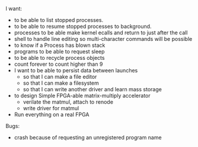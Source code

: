 I want:
- to be able to list stopped processes.
- to be able to resume stopped processes to background.
- processes to be able make kernel ecalls and return to just after the call
- shell to handle line editing so multi-character commands will be possible
- to know if a Process has blown stack
- programs to be able to request sleep
- to  be able to recycle process objects
- count forever to count higher than 9
- I want to be able to persist data between launches
    - so that I can make a file editor
    - so that I can make a filesystem
    - so that I can write another driver and learn mass storage
- to design Simple FPGA-able matrix-multiply accelerator
    - verilate the matmul, attach to renode
    - write driver for matmul
- Run everything on a real FPGA

Bugs:
- crash because of requesting an unregistered program name
